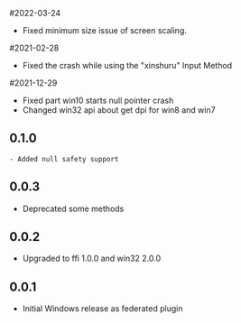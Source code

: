 #2022-03-24
* Fixed minimum size issue of screen scaling.

#2021-02-28
* Fixed the crash while using the "xinshuru" Input Method

#2021-12-29
* Fixed part win10 starts null pointer crash
* Changed win32 api about get dpi for win8 and win7

## 0.1.0
    - Added null safety support
## 0.0.3

* Deprecated some methods
## 0.0.2

* Upgraded to ffi 1.0.0 and win32 2.0.0
## 0.0.1

* Initial Windows release as federated plugin
